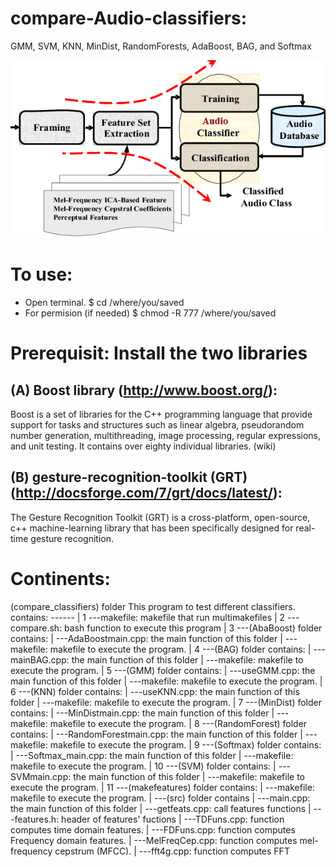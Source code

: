 # compare-Audio-classifiers:
GMM, SVM, KNN, MinDist, RandomForests, AdaBoost, BAG, and Softmax

![alt text](https://github.com/hjleed/compare-Audio-classifiers-cpp/blob/master/gg.png)

# To use:
* Open terminal. 
   $ cd /where/you/saved
* For permision (if needed)
   $ chmod -R 777 /where/you/saved
   
# Prerequisit: Install the two libraries

(A) Boost library (http://www.boost.org/):
--------------
Boost is a set of libraries for the C++ programming language that provide support for tasks and structures such as linear algebra, pseudorandom number generation, multithreading, image processing, regular expressions, and unit testing. It contains over eighty individual libraries. (wiki)

(B) gesture-recognition-toolkit (GRT) (http://docsforge.com/7/grt/docs/latest/):
-------------------------
The Gesture Recognition Toolkit (GRT) is a cross-platform, open-source, c++ machine-learning library that has been specifically designed for real-time gesture recognition.


# Continents:
 (compare_classifiers) folder
     This program to test different classifiers.
     contains:
     ------
         |
    1  ---makefile: makefile that run multimakefiles 
         |
    2  ---compare.sh: bash function to execute this program
         |
    3  ---(AbaBoost) folder contains:
             |
              ---AdaBoostmain.cpp: the main function of this folder
             |
              ---makefile: makefile to execute the program.
        |
    4  ---(BAG) folder contains:
             |
              ---mainBAG.cpp: the main function of this folder
             |
              ---makefile: makefile to execute the program.
         |
    5  ---(GMM) folder contains:
             |
              ---useGMM.cpp: the main function of this folder
             |
              ---makefile: makefile to execute the program.
         |
    6  ---(KNN) folder contains:
             |
              ---useKNN.cpp: the main function of this folder
             |
              ---makefile: makefile to execute the program.
         |
    7  ---(MinDist) folder contains:
             |
              ---MinDistmain.cpp: the main function of this folder
             |
              ---makefile: makefile to execute the program.
         |
    8  ---(RandomForest) folder contains:
             |
              ---RandomForestmain.cpp: the main function of this folder
             |
              ---makefile: makefile to execute the program.
         |
    9  ---(Softmax) folder contains:
             |
              ---Softmax_main.cpp: the main function of this folder
             |
              ---makefile: makefile to execute the program.
         |
    10  ---(SVM) folder contains:
             |
              ---SVMmain.cpp: the main function of this folder
             |
              ---makefile: makefile to execute the program.
         |
    11  ---(makefeatures) folder contains:
             |
             ---makefile: makefile to execute the program.
             |
             ---(src) folder contains
                 |
                 ---main.cpp: the main function of this folder
                 |
                 ---getfeats.cpp: call features functions
                |
                 ---features.h:  header of features' fuctions
                |
                 ---TDFuns.cpp: function computes time domain features.
                |
                 ---FDFuns.cpp: function computes Frequency domain features.
                |
                 ---MelFreqCep.cpp: function computes mel-frequency cepstrum (MFCC).
                |
                 ---fft4g.cpp: function computes FFT
